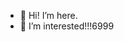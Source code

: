 - 👋 Hi! I’m here.
- 👀 I’m interested!!!6999


<!---
mxxmxxm2/mxxmxxm2 is a ✨ special ✨ repository because its `README.md` (this file) appears on your GitHub profile.
You can click the Preview link to take a look at your changes.
--->
